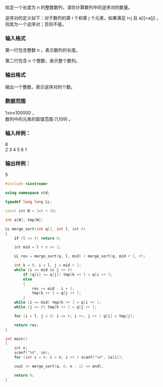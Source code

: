 给定一个长度为 n
 的整数数列，请你计算数列中的逆序对的数量。

逆序对的定义如下：对于数列的第 i
 个和第 j
 个元素，如果满足 i<j
 且 a[i]>a[j]
，则其为一个逆序对；否则不是。

### 输入格式
第一行包含整数 n
，表示数列的长度。

第二行包含 n
 个整数，表示整个数列。

### 输出格式
输出一个整数，表示逆序对的个数。

### 数据范围
1≤n≤100000
，  
数列中的元素的取值范围 [1,109]
。

### 输入样例：
6  
2 3 4 5 6 1
### 输出样例：
5
```c++
#include <iostream>

using namespace std;

typedef long long LL;

const int N = 1e5 + 10;

int a[N], tmp[N];

LL merge_sort(int q[], int l, int r)
{
    if (l >= r) return 0;

    int mid = l + r >> 1;

    LL res = merge_sort(q, l, mid) + merge_sort(q, mid + 1, r);

    int k = 0, i = l, j = mid + 1;
    while (i <= mid && j <= r)
        if (q[i] <= q[j]) tmp[k ++ ] = q[i ++ ];
        else
        {
            res += mid - i + 1;
            tmp[k ++ ] = q[j ++ ];
        }
    while (i <= mid) tmp[k ++ ] = q[i ++ ];
    while (j <= r) tmp[k ++ ] = q[j ++ ];

    for (i = l, j = 0; i <= r; i ++, j ++ ) q[i] = tmp[j];

    return res;
}

int main()
{
    int n;
    scanf("%d", &n);
    for (int i = 0; i < n; i ++ ) scanf("%d", &a[i]);

    cout << merge_sort(a, 0, n - 1) << endl;

    return 0;
}


```
